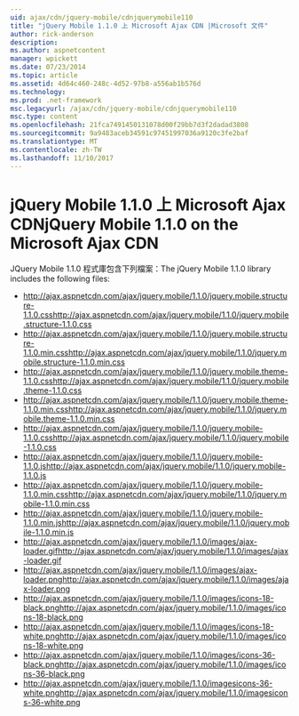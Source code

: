 ```yaml
---
uid: ajax/cdn/jquery-mobile/cdnjquerymobile110
title: "jQuery Mobile 1.1.0 上 Microsoft Ajax CDN |Microsoft 文件"
author: rick-anderson
description: 
ms.author: aspnetcontent
manager: wpickett
ms.date: 07/23/2014
ms.topic: article
ms.assetid: 4d64c460-248c-4d52-97b8-a556ab1b576d
ms.technology: 
ms.prod: .net-framework
msc.legacyurl: /ajax/cdn/jquery-mobile/cdnjquerymobile110
msc.type: content
ms.openlocfilehash: 21fca7491450131078d00f29bb7d3f2dadad3808
ms.sourcegitcommit: 9a9483aceb34591c97451997036a9120c3fe2baf
ms.translationtype: MT
ms.contentlocale: zh-TW
ms.lasthandoff: 11/10/2017
---
```

<a name="jquery-mobile-110-on-the-microsoft-ajax-cdn"></a><span data-ttu-id="58d96-102">jQuery Mobile 1.1.0 上 Microsoft Ajax CDN</span><span class="sxs-lookup"><span data-stu-id="58d96-102">jQuery Mobile 1.1.0 on the Microsoft Ajax CDN</span></span>
====================
<span data-ttu-id="58d96-103">JQuery Mobile 1.1.0 程式庫包含下列檔案：</span><span class="sxs-lookup"><span data-stu-id="58d96-103">The jQuery Mobile 1.1.0 library includes the following files:</span></span>

- <span data-ttu-id="58d96-104">http://ajax.aspnetcdn.com/ajax/jquery.mobile/1.1.0/jquery.mobile.structure-1.1.0.css</span><span class="sxs-lookup"><span data-stu-id="58d96-104">http://ajax.aspnetcdn.com/ajax/jquery.mobile/1.1.0/jquery.mobile.structure-1.1.0.css</span></span>
- <span data-ttu-id="58d96-105">http://ajax.aspnetcdn.com/ajax/jquery.mobile/1.1.0/jquery.mobile.structure-1.1.0.min.css</span><span class="sxs-lookup"><span data-stu-id="58d96-105">http://ajax.aspnetcdn.com/ajax/jquery.mobile/1.1.0/jquery.mobile.structure-1.1.0.min.css</span></span>
- <span data-ttu-id="58d96-106">http://ajax.aspnetcdn.com/ajax/jquery.mobile/1.1.0/jquery.mobile.theme-1.1.0.css</span><span class="sxs-lookup"><span data-stu-id="58d96-106">http://ajax.aspnetcdn.com/ajax/jquery.mobile/1.1.0/jquery.mobile.theme-1.1.0.css</span></span>
- <span data-ttu-id="58d96-107">http://ajax.aspnetcdn.com/ajax/jquery.mobile/1.1.0/jquery.mobile.theme-1.1.0.min.css</span><span class="sxs-lookup"><span data-stu-id="58d96-107">http://ajax.aspnetcdn.com/ajax/jquery.mobile/1.1.0/jquery.mobile.theme-1.1.0.min.css</span></span>
- <span data-ttu-id="58d96-108">http://ajax.aspnetcdn.com/ajax/jquery.mobile/1.1.0/jquery.mobile-1.1.0.css</span><span class="sxs-lookup"><span data-stu-id="58d96-108">http://ajax.aspnetcdn.com/ajax/jquery.mobile/1.1.0/jquery.mobile-1.1.0.css</span></span>
- <span data-ttu-id="58d96-109">http://ajax.aspnetcdn.com/ajax/jquery.mobile/1.1.0/jquery.mobile-1.1.0.js</span><span class="sxs-lookup"><span data-stu-id="58d96-109">http://ajax.aspnetcdn.com/ajax/jquery.mobile/1.1.0/jquery.mobile-1.1.0.js</span></span>
- <span data-ttu-id="58d96-110">http://ajax.aspnetcdn.com/ajax/jquery.mobile/1.1.0/jquery.mobile-1.1.0.min.css</span><span class="sxs-lookup"><span data-stu-id="58d96-110">http://ajax.aspnetcdn.com/ajax/jquery.mobile/1.1.0/jquery.mobile-1.1.0.min.css</span></span>
- <span data-ttu-id="58d96-111">http://ajax.aspnetcdn.com/ajax/jquery.mobile/1.1.0/jquery.mobile-1.1.0.min.js</span><span class="sxs-lookup"><span data-stu-id="58d96-111">http://ajax.aspnetcdn.com/ajax/jquery.mobile/1.1.0/jquery.mobile-1.1.0.min.js</span></span>
- <span data-ttu-id="58d96-112">http://ajax.aspnetcdn.com/ajax/jquery.mobile/1.1.0/images/ajax-loader.gif</span><span class="sxs-lookup"><span data-stu-id="58d96-112">http://ajax.aspnetcdn.com/ajax/jquery.mobile/1.1.0/images/ajax-loader.gif</span></span>
- <span data-ttu-id="58d96-113">http://ajax.aspnetcdn.com/ajax/jquery.mobile/1.1.0/images/ajax-loader.png</span><span class="sxs-lookup"><span data-stu-id="58d96-113">http://ajax.aspnetcdn.com/ajax/jquery.mobile/1.1.0/images/ajax-loader.png</span></span>
- <span data-ttu-id="58d96-114">http://ajax.aspnetcdn.com/ajax/jquery.mobile/1.1.0/images/icons-18-black.png</span><span class="sxs-lookup"><span data-stu-id="58d96-114">http://ajax.aspnetcdn.com/ajax/jquery.mobile/1.1.0/images/icons-18-black.png</span></span>
- <span data-ttu-id="58d96-115">http://ajax.aspnetcdn.com/ajax/jquery.mobile/1.1.0/images/icons-18-white.png</span><span class="sxs-lookup"><span data-stu-id="58d96-115">http://ajax.aspnetcdn.com/ajax/jquery.mobile/1.1.0/images/icons-18-white.png</span></span>
- <span data-ttu-id="58d96-116">http://ajax.aspnetcdn.com/ajax/jquery.mobile/1.1.0/images/icons-36-black.png</span><span class="sxs-lookup"><span data-stu-id="58d96-116">http://ajax.aspnetcdn.com/ajax/jquery.mobile/1.1.0/images/icons-36-black.png</span></span>
- <span data-ttu-id="58d96-117">http://ajax.aspnetcdn.com/ajax/jquery.mobile/1.1.0/imagesicons-36-white.png</span><span class="sxs-lookup"><span data-stu-id="58d96-117">http://ajax.aspnetcdn.com/ajax/jquery.mobile/1.1.0/imagesicons-36-white.png</span></span>

